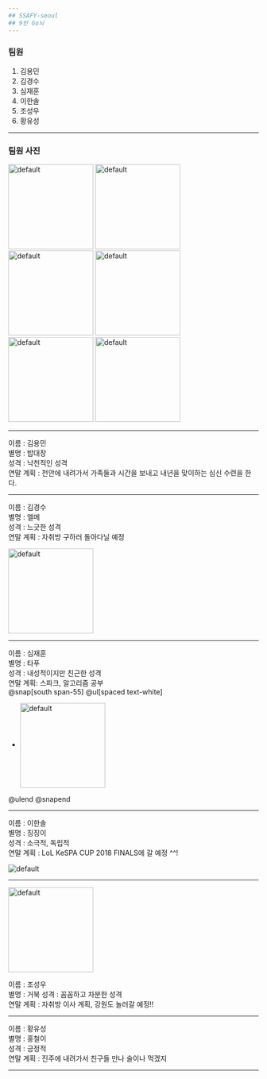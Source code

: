 ```yaml
---
## SSAFY-seoul 
## 9반 Go뇌
---
```

### 팀원
1. 김용민
2. 김경수
3. 심재훈
4. 이한솔
5. 조성우
6. 황유성
---
### 팀원 사진

<img width="171" alt="default" src="https://user-images.githubusercontent.com/29402714/50469199-bd0b1f80-09ee-11e9-9b50-f256b6bd320f.jpg">
<img width="171" alt="default" src="https://user-images.githubusercontent.com/29402714/50469184-b11f5d80-09ee-11e9-9f31-4c25796aa0b5.jpeg">
<img width="171" alt="default" src="https://user-images.githubusercontent.com/29402714/50469214-c7c5b480-09ee-11e9-8a69-c990d56e1bb3.jpeg">


<img width="171" alt="default" src="https://user-images.githubusercontent.com/29402714/50469224-cf855900-09ee-11e9-88ae-e2a3f3d40dde.jpeg">
<img width="171" alt="default" src="https://user-images.githubusercontent.com/29402714/50469294-15422180-09ef-11e9-81a3-df108043875e.jpg">
<img width="171" alt="default" src="https://user-images.githubusercontent.com/29402714/50469301-1e32f300-09ef-11e9-8a4f-3466263b5471.jpg">


---

이름 : 김용민  
별명 : 밥대장  
성격 : 낙천적인 성격  
연말 계획 : 천안에 내려가서 가족들과 시간을 보내고 내년을 맞이하는 심신 수련을 한다.  

---

이름 : 김경수  
별명 : 엘메  
성격 : 느긋한 성격  
연말 계획 : 자취방 구하러 돌아다닐 예정  
<div>
<img width="171" alt="default" src="https://user-images.githubusercontent.com/29402714/50469184-b11f5d80-09ee-11e9-9f31-4c25796aa0b5.jpeg">
</div>
  
---
이름 : 심재훈  
별명 : 타푸  
성격 : 내성적이지만 친근한 성격  
연말 계획: 스파크, 알고리즘 공부  
@snap[south span-55]
@ul[spaced text-white]
- <img width="171" alt="default" src="https://raw.githubusercontent.com/JaehunSim/JaehunSim.github.io/master/assets/images/tier.PNG" align="center">
@ulend
@snapend

---

이름 : 이한솔  
별명 : 징징이  
성격 : 소극적, 독립적  
연말 계획 : LoL KeSPA CUP 2018 FINALS에 갈 예정 ^^!
<div>
<img src="https://user-images.githubusercontent.com/27047621/50469271-00fe2480-09ef-11e9-9a4e-6664d52ea2e0.PNG" alt="default" style="max-width:100%" align="center";>
</div>

---
<div>
<img width="171" alt="default" src="https://user-images.githubusercontent.com/29402714/50469294-15422180-09ef-11e9-81a3-df108043875e.jpg">
</div>  

이름 : 조성우  
별명 : 거북
성격 : 꼼꼼하고 차분한 성격  
연말 계획 : 자취방 이사 계획, 강원도 놀러갈 예정!!  

---
이름 : 황유성  
별명 : 홍철이  
성격 : 긍정적  
연말 계획 : 진주에 내려가서 친구들 만나 술이나 먹겠지  

---
